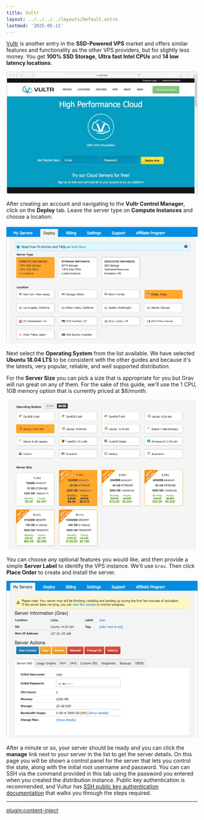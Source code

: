 ```yaml
---
title: Vultr
layout: ../../../../layouts/Default.astro
lastmod: '2025-05-11'
---
```

[Vultr](https://www.vultr.com) is another entry in the **SSD-Powered VPS** market and offers similar features and functionality as the other VPS providers, but for slightly less money. You get **100% SSD Storage**, **Ultra fast Intel CPUs** and **14 low latency locations**.

![](vultr.webp)

After creating an account and navigating to the **Vultr Control Manager**, click on the **Deploy** tab.  Leave the server type on **Compute Instances** and choose a location:

![](deploy.png)

Next select the **Operating System** from the list available.  We have selected **Ubuntu 18.04 LTS** to be consistent with the other guides and because it's the latests, very popular, reliable, and well supported distribution.

For the **Server Size** you can pick a size that is appropriate for you but Grav will run great on any of them.  For the sake of this guide, we'll use the 1 CPU, 1GB memory option that is currently priced at $8/month.

![](os-and-server.webp)

You can choose any optional features you would like, and then provide a simple **Server Label** to identify the VPS instance.  We'll use `Grav`.  Then click **Place Order** to create and install the server.

![](manage-server.png)

After a minute or so, your server should be ready and you can click the **manage** link next to your server in the list to get the server details.  On this page you will be shown a control panel for the server that lets you control the state, along with the initial root username and password.  You can can SSH via the command provided in this tab using the password you entered when you created the distribution instance. Public key authentication is recommended, and Vultur has [SSH public key authentication documentation](https://www.vultr.com/docs/using-your-ssh-key-to-login-to-non-root-users) that walks you through the steps required.

---

[plugin:content-inject](../05.ubuntu-18.04/)



